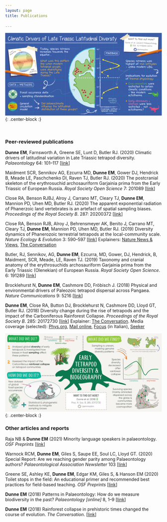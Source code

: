 ```yaml
---
layout: page
title: Publications

---
```


![DunneetalPalaeontology2020](/assets/img/graphic_Palaeo_2020.png){: .center-block :}

<br/>

### Peer-reviewed publications

**Dunne EM**, Farnsworth A, Greene SE, Lunt D, Butler RJ. (2020) Climatic drivers of latitudinal variation in Late Triassic tetrapod diversity. *Palaeontology* 64: 101–117 [[link](https://onlinelibrary.wiley.com/doi/full/10.1111/pala.12514)]

Maidment SCR, Sennikov AG, Ezcurra MD, **Dunne EM**, Gower DJ, Hendrick B, Meade LE, Paschchenko DI, Raven TJ, Butler RJ. (2020) The postcranial skeleton of the erythrosuchid archosauriform Garjainia prima from the Early Triassic of European Russia. *Royal Society Open Science* 7: 201089 [[link](https://royalsocietypublishing.org/doi/full/10.1098/rsos.201089)]

Close RA, Benson RJBJ, Alroy J, Carrano MT, Cleary TJ, **Dunne EM**, Mannion PD, Uhen MD, Butler RJ. (2020) The apparent exponential radiation of Phanerzoic land vertebrates is an artefact of spatial sampling biases. *Proceedings of the Royal Society B*. 287: 20200372 [[link](https://royalsocietypublishing.org/doi/10.1098/rspb.2020.0372)]

Close RA, Benson RJB, Alroy J, Behrensmeyer AK, Benito J, Carrano MT, Cleary TJ, **Dunne EM**, Mannion PD, Uhen MD, Butler RJ. (2019) Diversity dynamics of Phanerozoic terrestrial tetrapods at the local-community scale. *Nature Ecology & Evolution* 3: 590–597 [[link](https://www.nature.com/articles/s41559-019-0811-8)] Explainers: 
[Nature News & Views](https://www.nature.com/articles/s41559-019-0863-9), [The Conversation](https://theconversation.com/land-animal-diversity-was-stable-for-millions-of-years-before-humans-came-along-new-study-111855?)

Butler, RJ, Sennikov, AG, **Dunne EM**, Ezcurra, MD, Gower, DJ, Hendrick, B, Maidment, SCR, Meade, LE, Raven TJ. (2019) Taxonomy and cranial anatomy of the erythrosuchids archosauriform Garjainia prima from the Early Triassic (Olenekian) of European Russia. *Royal Society Open Science*. 6: 191289 [[link](https://royalsocietypublishing.org/doi/10.1098/rsos.191289)]

Brocklehurst N, **Dunne EM**, Cashmore DD, Fröbisch J. (2018) Physical and environmental drivers of Paleozoic tetrapod dispersal across Pangaea. *Nature Communications* 9: 5216 [[link](https://www.nature.com/articles/s41467-018-07623-x)]

**Dunne EM**, Close RA, Button DJ, Brocklehurst N, Cashmore DD, Lloyd GT, Butler RJ. (2018) Diversity change during the rise of tetrapods and the impact of the Carboniferous Rainforest Collapse. *Proceedings of the Royal Society B*. 285: 20172730 [[link](https://royalsocietypublishing.org/doi/10.1098/rspb.2017.2730)] Explainer: [The Conversation](https://theconversation.com/rainforest-collapse-in-prehistoric-times-changed-the-course-of-evolution-91289). Media coverage (selected): [Phys.org](https://phys.org/news/2018-02-rainforest-collapse-million-years-impacted.html), [Mail online](https://www.dailymail.co.uk/sciencetech/article-5364737/Climate-change-307-million-years-ago-determined-future.html), [Focus](https://www.focus.it/ambiente/natura/foresta-pluviale-evoluzione-di-rettili-e-mammiferi) (in Italian), [Seeker](https://www.seeker.com/earth-conservation/prehistoric-rainforest-collapse-dramatically-changed-the-course-of-evolution)


![DunneetalProcB2018](/assets/img/graphic_ProcB_2018.jpg){: .center-block :}


### Other articles and reports

Raja NB & **Dunne EM** (2021) Minority language speakers in palaeontology. *OSF Preprints* [[link](https://osf.io/nzjre)]

Warnock RCM, **Dunne EM**, Giles S, Saupe EE, Soul LC, Lloyd GT. (2020) Special Report: Are we reaching gender parity among Palaeontology authors? *Palaeontological Association Newsletter* 103 [[link](https://www.palass.org/publications/newsletter/spotlight-diversity/special-report-are-we-reaching-gender-parity-among-palaeontology-authors)]

Greene SE, Ashley KE, **Dunne EM**, Edgar KM, Giles S, & Hanson EM (2020) Toilet stops in the field: An educational primer and recommended best practices for field-based teaching. *OSF Preprints* [[link](https://osf.io/gnhj2/)]

**Dunne EM** (2018) Patterns in Palaeontology: How do we measure biodiversity in the past? *Palaeontology [online]* 8, 1–9 [[link](https://www.palaeontologyonline.com/articles/2018/patterns-in-palaeontology-how-do-we-measure-biodiversity-in-the-past/)]

**Dunne EM** (2018) Rainforest collapse in prehistoric times changed the course of evolution. *The Conversation*. [[link](https://theconversation.com/rainforest-collapse-in-prehistoric-times-changed-the-course-of-evolution-91289)]

